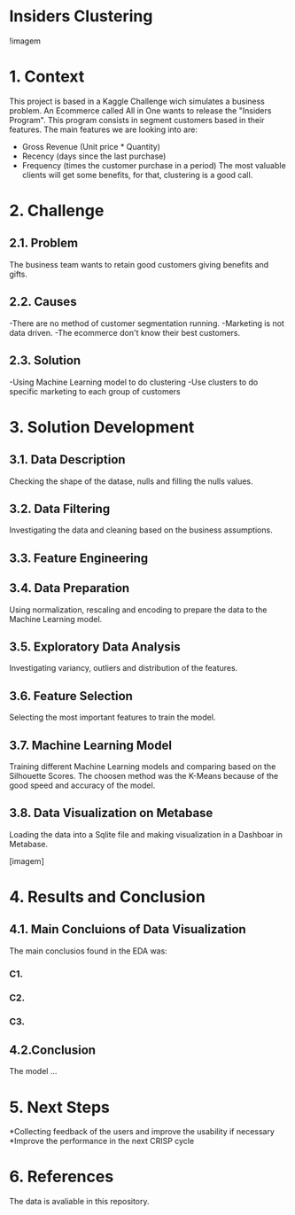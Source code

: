 # Insiders Clustering
!imagem
# 1. Context

This project is based in a Kaggle Challenge wich simulates a business problem. An Ecommerce called All in One wants to release the "Insiders Program". This program consists in segment customers based in their features. The main features we are looking into are:
* Gross Revenue (Unit price * Quantity)
* Recency (days since the last purchase)
* Frequency (times the customer purchase in a period)
The most valuable clients will get some benefits, for that, clustering is a good call.

# 2. Challenge

## 2.1. Problem

The business team wants to retain good customers giving benefits and gifts.

## 2.2. Causes

-There are no method of customer segmentation running.
-Marketing is not data driven.
-The ecommerce don't know their best customers.

## 2.3. Solution

-Using Machine Learning model to do clustering
-Use clusters to do specific marketing to each group of customers

# 3. Solution Development

## 3.1. Data Description 

Checking the shape of the datase, nulls and filling the nulls values.

## 3.2. Data Filtering

Investigating the data and cleaning based on the business assumptions. 

## 3.3. Feature Engineering


## 3.4. Data Preparation

Using normalization, rescaling and encoding to prepare the data to the Machine Learning model.

## 3.5.  Exploratory Data Analysis 

Investigating variancy, outliers and distribution of the features.

## 3.6. Feature Selection

Selecting the most important features to train the model.

## 3.7. Machine Learning Model

Training different Machine Learning models and comparing based on the Silhouette Scores. The choosen method was the K-Means because of the good speed and accuracy of the model. 

## 3.8. Data Visualization on Metabase

Loading the data into a Sqlite file and making visualization in a Dashboar in Metabase.

[imagem]

# 4. Results and Conclusion

## 4.1. Main Concluions of Data Visualization

The main conclusios found in the EDA was:

### C1. 

### C2. 

### C3. 



## 4.2.Conclusion
The model ...

# 5. Next Steps

*Collecting feedback of the users and improve the usability if necessary
*Improve the performance in the next CRISP cycle

# 6. References

The data is avaliable in this repository.
